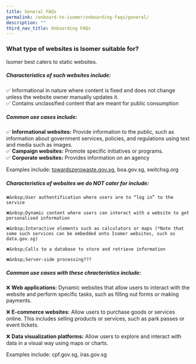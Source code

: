 ```yaml
---
title: General FAQs
permalink: /onboard-to-isomer/onboarding-faqs/general/
description: ""
third_nav_title: Onboarding FAQs
---
```

### What type of websites is Isomer suitable for?
    
Isomer best caters to static websites. 

##### **Characteristics of such websites include:**
    
✅&nbsp;Informational in nature where content is fixed and does not change unless the website owner manually updates it.    
✅&nbsp;Contains unclassified content that are meant for public consumption
    
##### **Common use cases include:**
    
✅&nbsp;**Informational websites:** Provide information to the public, such as information about government services, policies, and regulations using text and media such as images. <br>
✅ **Campaign websites:** Promote specific initiatives or programs. <br>
✅&nbsp;**Corporate websites:** Provides information on an agency
    
Examples include: [towardszerowaste.gov.sg](https://www.towardszerowaste.gov.sg/), boa.gov.sg, switchsg.org
    
##### **Characteristics of websites we do NOT cater for include:**
    
    ❌&nbsp;User authentification where users are to “log in” to the service
    
    ❌&nbsp;Dynamic content where users can interact with a website to get personalised information
    
    ❌&nbsp;Interactive elements such as calculators or maps (*Note that some such services can be embedded onto Isomer websites, such as data.gov.sg)
        
    ❌&nbsp;Calls to a database to store and retrieve information
    
    ❌&nbsp;Server-side processing???
    
#####    **Common use cases with these chracteristics include:**
    
❌&nbsp;**Web applications:** Dynamic websites that allow users to interact with the website and perform specific tasks, such as filling out forms or making payments.
    
❌&nbsp;**E-commerce websites:** Allow users to purchase goods or services online. This includes selling products or services, such as park passes or event tickets.
    
❌&nbsp;**Data visualization platforms:** Allow users to explore and interact with data in a visual way using maps or charts.
    
Examples include: cpf.gov.sg, iras.gov.sg